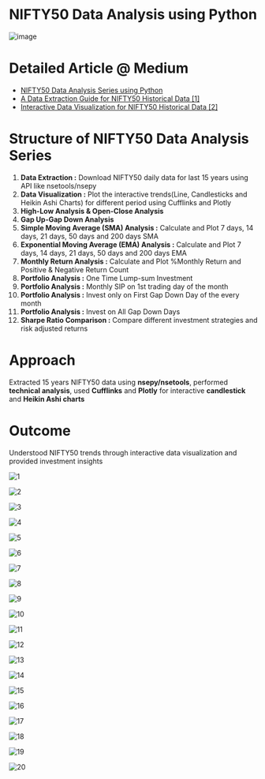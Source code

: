 # NIFTY50 Data Analysis using Python
![image](https://user-images.githubusercontent.com/114581035/216782163-eea21cbf-2560-4919-a28c-3ecf3cfbb499.png)

# Detailed Article @ Medium
- [NIFTY50 Data Analysis Series using Python](https://medium.com/@kmrmanish/nifty50-data-analysis-using-python-d9227e525894)
- [A Data Extraction Guide for NIFTY50 Historical Data [1]](https://medium.com/@kmrmanish/a-data-extraction-guide-for-nifty50-historical-data-1-220a097c7a1a)
- [Interactive Data Visualization for NIFTY50 Historical Data [2]](https://medium.com/@kmrmanish/interactive-data-visualization-for-nifty50-historical-data-2-5a7fb672a8ec)


# Structure of NIFTY50 Data Analysis Series
1. **Data Extraction :** Download NIFTY50 daily data for last 15 years using API like nsetools/nsepy
2. **Data Visualization :** Plot the interactive trends(Line, Candlesticks and Heikin Ashi Charts) for different period using Cufflinks and Plotly
3. **High-Low Analysis & Open-Close Analysis**
4. **Gap Up-Gap Down Analysis**
5. **Simple Moving Average (SMA) Analysis :** Calculate and Plot 7 days, 14 days, 21 days, 50 days and 200 days SMA
6. **Exponential Moving Average (EMA) Analysis :** Calculate and Plot 7 days, 14 days, 21 days, 50 days and 200 days EMA
7. **Monthly Return Analysis :** Calculate and Plot %Monthly Return and Positive & Negative Return Count
8. **Portfolio Analysis :** One Time Lump-sum Investment
9. **Portfolio Analysis :** Monthly SIP on 1st trading day of the month
10. **Portfolio Analysis :** Invest only on First Gap Down Day of the every month
11. **Portfolio Analysis :** Invest on All Gap Down Days
12. **Sharpe Ratio Comparison :** Compare different investment strategies and risk adjusted returns


# Approach
Extracted 15 years NIFTY50 data using **nsepy/nsetools**, performed **technical analysis**, used **Cufflinks** and **Plotly** for interactive **candlestick** and **Heikin Ashi charts**

# Outcome

Understood NIFTY50 trends through interactive data visualization and provided investment insights


![1](https://user-images.githubusercontent.com/114581035/233861339-f3502eec-019b-4bff-aa3a-332422d71f45.png)

![2](https://user-images.githubusercontent.com/114581035/233861391-8c5ed324-7fab-43d6-97c6-3aa18f4f95be.png)

![3](https://user-images.githubusercontent.com/114581035/233861469-603e4aac-0a3f-4842-96ef-deff7ac73cf8.png)

![4](https://user-images.githubusercontent.com/114581035/233861525-f12faa1e-9f05-4cd8-b026-e70c12c1f9a4.png)

![5](https://user-images.githubusercontent.com/114581035/233861675-3b1f91f0-879c-425b-afe3-355fdead4b53.png)

![6](https://user-images.githubusercontent.com/114581035/233861721-0c900a67-3686-4352-9c27-38f14ff0848d.png)

![7](https://user-images.githubusercontent.com/114581035/233861766-cc7b08ac-27df-46ba-b5fc-3e2006c19100.png)

![8](https://user-images.githubusercontent.com/114581035/233861792-be9b654d-746a-47e0-b8c1-1453c8e0ab63.png)

![9](https://user-images.githubusercontent.com/114581035/233861829-f1b9725d-ef94-48a3-b4e9-d1b5fad7d675.png)

![10](https://user-images.githubusercontent.com/114581035/233861872-7ed4f0e7-acc5-46b0-98ae-8d3ea8f5cc1f.png)

![11](https://user-images.githubusercontent.com/114581035/233861907-1b35f048-2c6c-48f7-b9d6-b3b1446274af.png)

![12](https://user-images.githubusercontent.com/114581035/233862025-90b9fc6e-2027-4ec4-815e-abc7f626e0c8.png)

![13](https://user-images.githubusercontent.com/114581035/233862041-13f6f9d0-971b-4e6a-a5d1-4bc3b16e2d6b.png)

![14](https://user-images.githubusercontent.com/114581035/233862078-6ec0d67c-8e45-404c-847b-fb2d418d5cdd.png)

![15](https://user-images.githubusercontent.com/114581035/233862099-f7ca6631-1e8b-415a-aeb9-4a9dcb035ffe.png)

![16](https://user-images.githubusercontent.com/114581035/233862337-a3a82950-9da3-4217-bc0b-64f800b4d468.png)

![17](https://user-images.githubusercontent.com/114581035/233862366-e547f163-a7a9-4372-a336-d1442466ee27.png)

![18](https://user-images.githubusercontent.com/114581035/233862388-40446e0c-f821-4234-84d4-dc34ab50c37c.png)

![19](https://user-images.githubusercontent.com/114581035/233862440-9e3f7506-8a62-4d35-b547-22f2b8a25365.png)

![20](https://user-images.githubusercontent.com/114581035/233862457-97826434-3f7d-4798-bdb0-6d67b1cb6ffa.png)








